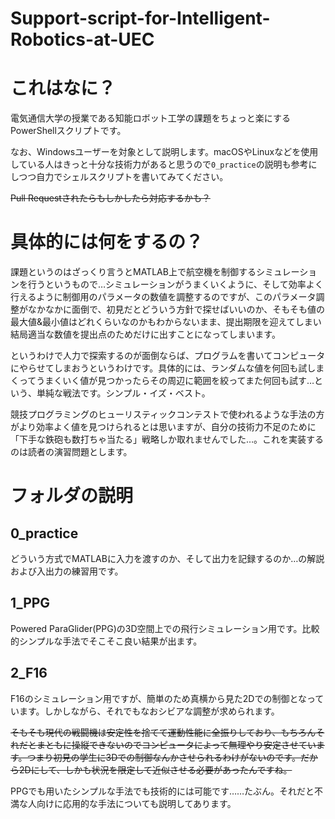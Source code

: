 # Support-script-for-Intelligent-Robotics-at-UEC

# これはなに？
電気通信大学の授業である知能ロボット工学の課題をちょっと楽にするPowerShellスクリプトです。

なお、Windowsユーザーを対象として説明します。macOSやLinuxなどを使用している人はきっと十分な技術力があると思うので`0_practice`の説明も参考にしつつ自力でシェルスクリプトを書いてみてください。

~~Pull Requestされたらもしかしたら対応するかも？~~

# 具体的には何をするの？
課題というのはざっくり言うとMATLAB上で航空機を制御するシミュレーションを行うというもので…シミュレーションがうまくいくように、そして効率よく行えるように制御用のパラメータの数値を調整するのですが、このパラメータ調整がなかなかに面倒で、初見だとどういう方針で探せばいいのか、そもそも値の最大値&最小値はどれくらいなのかもわからないまま、提出期限を迎えてしまい結局適当な数値を提出点のためだけに出すことになってしまいます。

というわけで人力で探索するのが面倒ならば、プログラムを書いてコンピュータにやらせてしまおうというわけです。具体的には、ランダムな値を何回も試しまくってうまくいく値が見つかったらその周辺に範囲を絞ってまた何回も試す…という、単純な戦法です。シンプル・イズ・ベスト。

競技プログラミングのヒューリスティックコンテストで使われるような手法の方がより効率よく値を見つけられるとは思いますが、自分の技術力不足のために「下手な鉄砲も数打ちゃ当たる」戦略しか取れませんでした…。これを実装するのは読者の演習問題とします。

# フォルダの説明
## 0_practice
どういう方式でMATLABに入力を渡すのか、そして出力を記録するのか…の解説および入出力の練習用です。

## 1_PPG
Powered ParaGlider(PPG)の3D空間上での飛行シミュレーション用です。比較的シンプルな手法でそこそこ良い結果が出ます。

## 2_F16
F16のシミュレーション用ですが、簡単のため真横から見た2Dでの制御となっています。しかしながら、それでもなおシビアな調整が求められます。

~~そもそも現代の戦闘機は安定性を捨てて運動性能に全振りしており、もちろんそれだとまともに操縦できないのでコンピュータによって無理やり安定させています。つまり初見の学生に3Dでの制御なんかさせられるわけがないのです。だから2Dにして、しかも状況を限定して近似させる必要があったんですね。~~

PPGでも用いたシンプルな手法でも技術的には可能です……たぶん。それだと不満な人向けに応用的な手法についても説明してあります。
